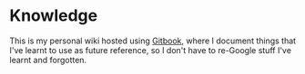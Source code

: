 # Knowledge

This is my personal wiki hosted using [Gitbook](https://www.wiki.b-fung.com/), where I document things that I've learnt to use as future reference, so I don't have to re-Google stuff I've learnt and forgotten.

